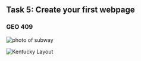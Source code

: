 
## Task 5: Create your first webpage
### GEO 409
![photo of subway](https://live.staticflickr.com/65535/54365150100_de5b8e19c6_k.jpg" )

![Kentucky Layout](https://github.com/user-attachments/assets/827ad29d-a701-4e49-9423-5bb010f11a9e)
